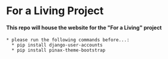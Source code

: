 # For a Living Project
#### This repo will house the website for the "For a Living" project

	* please run the following commands before...:
	  * pip install django-user-accounts
	  * pip install pinax-theme-bootstrap